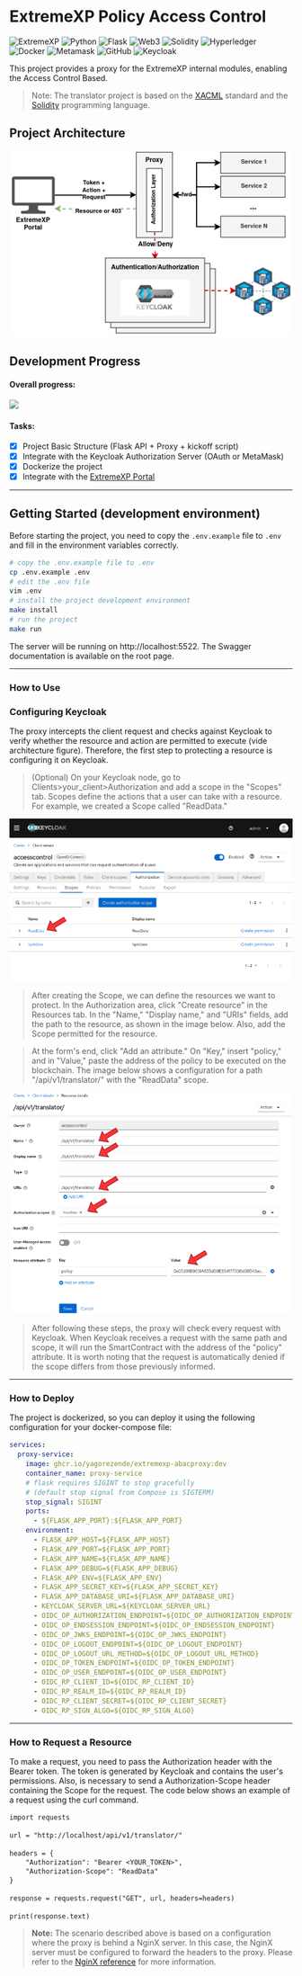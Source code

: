 # ExtremeXP Policy Access Control
![ExtremeXP](https://img.shields.io/badge/ExtremeXP-121011?style=for-the-badge&logo=extremexp&logoColor=black)
![Python](https://img.shields.io/badge/python-121011?style=for-the-badge&logo=python&logoColor=ffdd54)
![Flask](https://img.shields.io/badge/flask-%23121011.svg?style=for-the-badge&logo=flask&logoColor=white)
![Web3](https://img.shields.io/badge/web3-121011?style=for-the-badge&logo=web3.js&logoColor=white)
![Solidity](https://img.shields.io/badge/Solidity-%23121011.svg?style=for-the-badge&logo=solidity&logoColor=white)
![Hyperledger](https://img.shields.io/badge/hyperledger-121011?style=for-the-badge&logo=hyperledger&logoColor=white)
![Docker](https://img.shields.io/badge/docker-121011?style=for-the-badge&logo=docker&logoColor=white)
![Metamask](https://img.shields.io/badge/metamask-121011?style=for-the-badge&logo=metamask&logoColor=white)
![GitHub](https://img.shields.io/badge/github-%23121011.svg?style=for-the-badge&logo=github&logoColor=white)
![Keycloak](https://img.shields.io/badge/keycloak-121011?style=for-the-badge&logo=keycloak&logoColor=white)

This project provides a proxy for the ExtremeXP internal modules, enabling the Access Control Based. 

> Note: The translator project is based on the [XACML](https://www.oasis-open.org/committees/xacml/) standard 
and the [Solidity](https://soliditylang.org/) programming language.

## Project Architecture

![Project Architecture](./docs/ExtremeXP-ABAC%20Proxy.png "Project Architecture")

## Development Progress
#### Overall progress: 
![](https://geps.dev/progress/100)

#### Tasks:
- [x] Project Basic Structure (Flask API + Proxy + kickoff script)
- [x] Integrate with the Keycloak Authorization Server (OAuth or MetaMask)
- [x] Dockerize the project
- [x] Integrate with the [ExtremeXP Portal](https://github.com/ExtremeXP-VU/ExtremeXP-portal)

---
## Getting Started (development environment)
Before starting the project, you need to copy the `.env.example` file to `.env` and fill in the environment variables correctly.

```bash
# copy the .env.example file to .env
cp .env.example .env
# edit the .env file
vim .env
# install the project development environment
make install
# run the project
make run
```
The server will be running on http://localhost:5522.
The Swagger documentation is available on the root page.

---
### How to Use

### Configuring Keycloak
The proxy intercepts the client request and checks against Keycloak to verify whether the resource and action are permitted to execute (vide architecture figure). Therefore, the first step to protecting a resource is configuring it on Keycloak.

> (Optional) On your Keycloak node, go to Clients>your_client>Authorization and add a scope in the "Scopes" tab. Scopes define the actions that a user can take with a resource. For example, we created a Scope called "ReadData."

![Image 1](./docs/ExtremeXP-Docs_Keycloak_1.png)

> After creating the Scope, we can define the resources we want to protect. In the Authorization area, click "Create resource" in the Resources tab. In the "Name," "Display name," and "URIs" fields, add the path to the resource, as shown in the image below. Also, add the Scope permitted for the resource.

> At the form's end, click "Add an attribute." On "Key," insert "policy," and in "Value," paste the address of the policy to be executed on the blockchain. The image below shows a configuration for a path "/api/v1/translator/" with the "ReadData" scope.

![Image 2](./docs/ExtremeXP-Docs_Keycloak_2.png)

> After following these steps, the proxy will check every request with Keycloak. When Keycloak receives a request with the same path and scope, it will run the SmartContract with the address of the "policy" attribute. It is worth noting that the request is automatically denied if the scope differs from those previously informed.

---
### How to Deploy
The project is dockerized, so you can deploy it using the following configuration for your docker-compose file:

```yaml
services:
  proxy-service:
    image: ghcr.io/yagorezende/extremexp-abacproxy:dev
    container_name: proxy-service
    # flask requires SIGINT to stop gracefully
    # (default stop signal from Compose is SIGTERM)
    stop_signal: SIGINT
    ports:
      - ${FLASK_APP_PORT}:${FLASK_APP_PORT}
    environment:
      - FLASK_APP_HOST=${FLASK_APP_HOST}
      - FLASK_APP_PORT=${FLASK_APP_PORT}
      - FLASK_APP_NAME=${FLASK_APP_NAME}
      - FLASK_APP_DEBUG=${FLASK_APP_DEBUG}
      - FLASK_APP_ENV=${FLASK_APP_ENV}
      - FLASK_APP_SECRET_KEY=${FLASK_APP_SECRET_KEY}
      - FLASK_APP_DATABASE_URI=${FLASK_APP_DATABASE_URI}
      - KEYCLOAK_SERVER_URL=${KEYCLOAK_SERVER_URL}
      - OIDC_OP_AUTHORIZATION_ENDPOINT=${OIDC_OP_AUTHORIZATION_ENDPOINT}
      - OIDC_OP_ENDSESSION_ENDPOINT=${OIDC_OP_ENDSESSION_ENDPOINT}
      - OIDC_OP_JWKS_ENDPOINT=${OIDC_OP_JWKS_ENDPOINT}
      - OIDC_OP_LOGOUT_ENDPOINT=${OIDC_OP_LOGOUT_ENDPOINT}
      - OIDC_OP_LOGOUT_URL_METHOD=${OIDC_OP_LOGOUT_URL_METHOD}
      - OIDC_OP_TOKEN_ENDPOINT=${OIDC_OP_TOKEN_ENDPOINT}
      - OIDC_OP_USER_ENDPOINT=${OIDC_OP_USER_ENDPOINT}
      - OIDC_RP_CLIENT_ID=${OIDC_RP_CLIENT_ID}
      - OIDC_RP_REALM_ID=${OIDC_RP_REALM_ID}
      - OIDC_RP_CLIENT_SECRET=${OIDC_RP_CLIENT_SECRET}
      - OIDC_RP_SIGN_ALGO=${OIDC_RP_SIGN_ALGO}
```
---
### How to Request a Resource
To make a request, you need to pass the Authorization header with the Bearer token. The token is generated by Keycloak and contains the user's permissions.
Also, is necessary to send a Authorization-Scope header containing the Scope for the request. The code below shows an example of a request using the curl command.

```Python3
import requests

url = "http://localhost/api/v1/translator/"

headers = {
    "Authorization": "Bearer <YOUR_TOKEN>",
    "Authorization-Scope": "ReadData"
}

response = requests.request("GET", url, headers=headers)

print(response.text)
```

> **Note:** The scenario described above is based on a configuration where the proxy is behind a NginX server.
> In this case, the NginX server must be configured to forward the headers to the proxy.
> Please refer to the [NginX reference](https://github.com/yagorezende/extremexp-abacproxy/blob/main/nginx/nginx.conf) for more information.